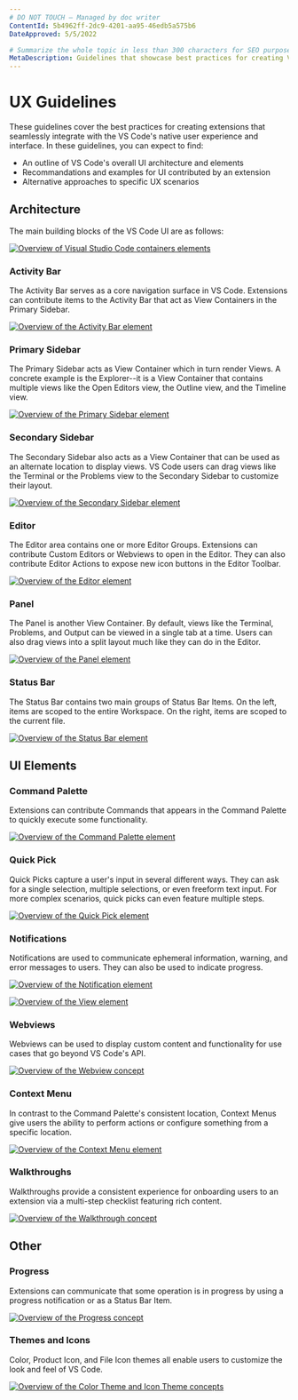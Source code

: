 ```yaml
---
# DO NOT TOUCH — Managed by doc writer
ContentId: 5b4962ff-2dc9-4201-aa95-46edb5a575b6
DateApproved: 5/5/2022

# Summarize the whole topic in less than 300 characters for SEO purpose
MetaDescription: Guidelines that showcase best practices for creating Visual Studio Code extensions.
---
```


# UX Guidelines

These guidelines cover the best practices for creating extensions that seamlessly integrate with the VS Code's native user experience and interface. In these guidelines, you can expect to find:
- An outline of VS Code's overall UI architecture and elements
- Recommandations and examples for UI contributed by an extension
- Alternative approaches to specific UX scenarios

## Architecture

The main building blocks of the VS Code UI are as follows:

[![Overview of Visual Studio Code containers elements](images/examples/architecture-groups.png)](/assets/api/ux-guidelines/examples/architecture-groups.png)

### Activity Bar

The Activity Bar serves as a core navigation surface in VS Code. Extensions can contribute items to the Activity Bar that act as View Containers in the Primary Sidebar.

[![Overview of the Activity Bar element](images/examples/...)](/images/examples/...)

### Primary Sidebar

The Primary Sidebar acts as View Container which in turn render Views. A concrete example is the Explorer--it is a View Container that contains multiple views like the Open Editors view, the Outline view, and the Timeline view.

[![Overview of the Primary Sidebar element](images/examples/...)](/images/examples/...)

### Secondary Sidebar

The Secondary Sidebar also acts as a View Container that can be used as an alternate location to display views. VS Code users can drag views like the Terminal or the Problems view to the Secondary Sidebar to customize their layout.

[![Overview of the Secondary Sidebar element](images/examples/...)](/images/examples/...)

### Editor

The Editor area contains one or more Editor Groups. Extensions can contribute Custom Editors or Webviews to open in the Editor. They can also contribute Editor Actions to expose new icon buttons in the Editor Toolbar.

[![Overview of the Editor element](images/examples/...)](/images/examples/...)

### Panel

The Panel is another View Container. By default, views like the Terminal, Problems, and Output can be viewed in a single tab at a time. Users can also drag views into a split layout much like they can do in the Editor.

[![Overview of the Panel element](images/examples/...)](/images/examples/...)

### Status Bar

The Status Bar contains two main groups of Status Bar Items. On the left, items are scoped to the entire Workspace. On the right, items are scoped to the current file.

[![Overview of the Status Bar element](images/examples/...)](/images/examples/...)


## UI Elements

### Command Palette

Extensions can contribute Commands that appears in the Command Palette to quickly execute some functionality.

[![Overview of the Command Palette element](images/examples/...)](/images/examples/...)

### Quick Pick

Quick Picks capture a user's input in several different ways. They can ask for a single selection, multiple selections, or even freeform text input. For more complex scenarios, quick picks can even feature multiple steps.

[![Overview of the Quick Pick element](images/examples/...)](/images/examples/...)

### Notifications

Notifications are used to communicate ephemeral information, warning, and error messages to users. They can also be used to indicate progress.

[![Overview of the Notification element](images/examples/...)](/images/examples/...)


[![Overview of the View element](images/examples/...)](/images/examples/...)

### Webviews

Webviews can be used to display custom content and functionality for use cases that go beyond VS Code's API.

[![Overview of the Webview concept](images/examples/...)](/images/examples/...)

### Context Menu

In contrast to the Command Palette's consistent location, Context Menus give users the ability to perform actions or configure something from a specific location.

[![Overview of the Context Menu element](images/examples/...)](/images/examples/...)

### Walkthroughs

Walkthroughs provide a consistent experience for onboarding users to an extension via a multi-step checklist featuring rich content.

[![Overview of the Walkthrough concept](images/examples/...)](/images/examples/...)

## Other

### Progress

Extensions can communicate that some operation is in progress by using a progress notification or as a Status Bar Item.

[![Overview of the Progress concept](images/examples/...)](/images/examples/...)

### Themes and Icons

Color, Product Icon, and File Icon themes all enable users to customize the look and feel of VS Code.

[![Overview of the Color Theme and Icon Theme concepts](images/examples/...)](/images/examples/...)